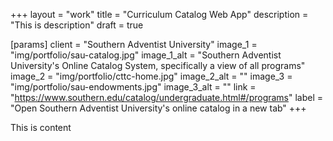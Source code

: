 +++
layout = "work"
title = "Curriculum Catalog Web App"
description = "This is description"
draft = true 

[params]
    client = "Southern Adventist University"
    image_1 = "img/portfolio/sau-catalog.jpg"
    image_1_alt = "Southern Adventist University's Online Catalog System, specifically a view of all programs"
    image_2 = "img/portfolio/cttc-home.jpg"
    image_2_alt = ""
    image_3 = "img/portfolio/sau-endowments.jpg"
    image_3_alt = ""
    link = "https://www.southern.edu/catalog/undergraduate.html#/programs"
    label = "Open Southern Adventist University's online catalog in a new tab"
+++

This is content
